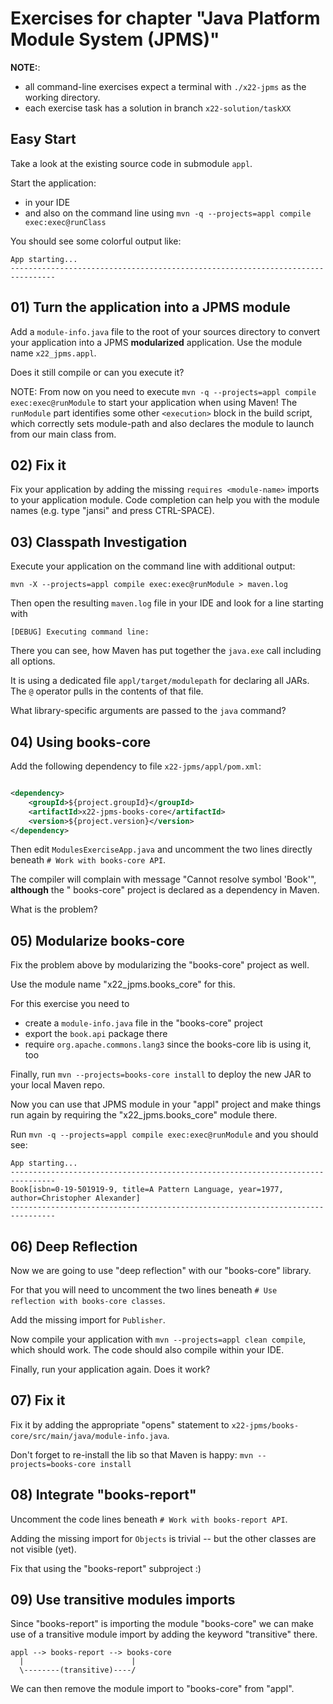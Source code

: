 # Exercises for chapter "Java Platform Module System (JPMS)"

**NOTE:**:

* all command-line exercises expect a terminal with `./x22-jpms` as the working directory.
* each exercise task has a solution in branch `x22-solution/taskXX`

## Easy Start

Take a look at the existing source code in submodule `appl`.

Start the application:

* in your IDE
* and also on the command line using `mvn -q --projects=appl compile exec:exec@runClass`

You should see some colorful output like:

````
App starting...
--------------------------------------------------------------------------------
````

## 01) Turn the application into a JPMS module

Add a `module-info.java` file to the root of your sources directory to convert your application into
a JPMS **modularized** application. Use the module name `x22_jpms.appl`.

Does it still compile or can you execute it?

NOTE: From now on you need to execute `mvn -q --projects=appl compile exec:exec@runModule` to start
your application when using Maven!
The `runModule` part identifies some other `<execution>` block in the build script,
which correctly sets module-path and also declares the module to launch from our main class from.

## 02) Fix it

Fix your application by adding the missing `requires <module-name>` imports to your application
module.
Code completion can help you with the module names (e.g. type "jansi" and press CTRL-SPACE).

## 03) Classpath Investigation

Execute your application on the command line with additional output:

````shell
mvn -X --projects=appl compile exec:exec@runModule > maven.log
````

Then open the resulting `maven.log` file in your IDE and look for a line starting with

````text
[DEBUG] Executing command line:
````

There you can see, how Maven has put together the `java.exe` call including all options.

It is using a dedicated file `appl/target/modulepath` for declaring all JARs. The `@` operator pulls
in the contents of that file.

What library-specific arguments are passed to the `java` command?

## 04) Using books-core

Add the following dependency to file `x22-jpms/appl/pom.xml`:

````xml

<dependency>
    <groupId>${project.groupId}</groupId>
    <artifactId>x22-jpms-books-core</artifactId>
    <version>${project.version}</version>
</dependency>
````

Then edit `ModulesExerciseApp.java` and uncomment the two lines directly
beneath `# Work with books-core API`.

The compiler will complain with message "Cannot resolve symbol 'Book'", **although** the "
books-core" project is declared as a dependency in Maven.

What is the problem?

## 05) Modularize books-core

Fix the problem above by modularizing the "books-core" project as well.

Use the module name "x22_jpms.books_core" for this.

For this exercise you need to

* create a `module-info.java` file in the "books-core" project
* export the `book.api` package there
* require `org.apache.commons.lang3` since the books-core lib is using it, too

Finally, run `mvn --projects=books-core install` to deploy the new JAR to your local Maven repo.

Now you can use that JPMS module in your "appl" project and make things run again by requiring
the "x22_jpms.books_core" module there.

Run `mvn -q --projects=appl compile exec:exec@runModule` and you should see:

````text
App starting...
--------------------------------------------------------------------------------
Book[isbn=0-19-501919-9, title=A Pattern Language, year=1977, author=Christopher Alexander]
--------------------------------------------------------------------------------
````

## 06) Deep Reflection

Now we are going to use "deep reflection" with our "books-core" library.

For that you will need to uncomment the two lines
beneath `# Use reflection with books-core classes`.

Add the missing import for `Publisher`.

Now compile your application with `mvn --projects=appl clean compile`, which should work. The code
should also compile within your IDE.

Finally, run your application again. Does it work?

## 07) Fix it

Fix it by adding the appropriate "opens" statement
to `x22-jpms/books-core/src/main/java/module-info.java`.

Don't forget to re-install the lib so that Maven is happy: `mvn --projects=books-core install`

## 08) Integrate "books-report"

Uncomment the code lines beneath `# Work with books-report API`.

Adding the missing import for `Objects` is trivial -- but the other classes are not visible (yet).

Fix that using the "books-report" subproject :)

## 09) Use transitive modules imports

Since "books-report" is importing the module "books-core" we can make use of a transitive module
import by adding the keyword "transitive" there.

````
appl --> books-report --> books-core
  |                        |
  \--------(transitive)----/
````

We can then remove the module import to "books-core" from "appl".
